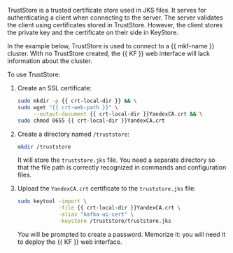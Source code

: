 TrustStore is a trusted certificate store used in JKS files. It serves for authenticating a client when connecting to the server. The server validates the client using certificates stored in TrustStore. However, the client stores the private key and the certificate on their side in KeyStore.

In the example below, TrustStore is used to connect to a {{ mkf-name }} cluster. With no TrustStore created, the {{ KF }} web interface will lack information about the cluster.

To use TrustStore:

1. Create an SSL certificate:

   ```bash
   sudo mkdir -p {{ crt-local-dir }} && \
   sudo wget "{{ crt-web-path }}" \
        --output-document {{ crt-local-dir }}YandexCA.crt && \
   sudo chmod 0655 {{ crt-local-dir }}YandexCA.crt
   ```

1. Create a directory named `/truststore`:

   ```bash
   mkdir /truststore
   ```

   It will store the `truststore.jks` file. You need a separate directory so that the file path is correctly recognized in commands and configuration files.

1. Upload the `YandexCA.crt` certificate to the `truststore.jks` file:

   ```bash
   sudo keytool -import \
                -file {{ crt-local-dir }}YandexCA.crt \
                -alias "kafka-ui-cert" \
                -keystore /truststore/truststore.jks
   ```

   You will be prompted to create a password. Memorize it: you will need it to deploy the {{ KF }} web interface.
